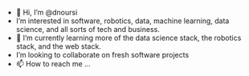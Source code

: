 - 👋 Hi, I’m @dnoursi
- I’m interested in software, robotics, data, machine learning, data science, and all sorts of tech and business.
- 🌱 I’m currently learning more of the data science stack, the robotics stack, and the web stack.
- I’m looking to collaborate on fresh software projects
- 📫 How to reach me ...

<!---
dnoursi/dnoursi is a ✨ special ✨ repository because its `README.md` (this file) appears on your GitHub profile.
You can click the Preview link to take a look at your changes.
--->
